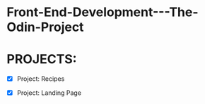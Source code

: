 # Front-End-Development---The-Odin-Project
<h1>PROJECTS:</h1>

- [x] Project: Recipes
- [x] Project: Landing Page

  
